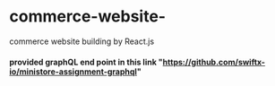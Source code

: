 # commerce-website-
commerce website building by React.js

#### provided graphQL end point in this link "https://github.com/swiftx-io/ministore-assignment-graphql"
